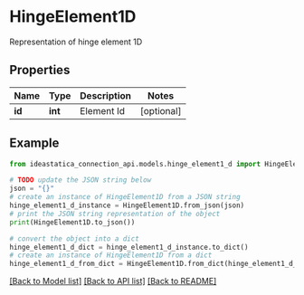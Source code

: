 # HingeElement1D

Representation of hinge element 1D

## Properties

Name | Type | Description | Notes
------------ | ------------- | ------------- | -------------
**id** | **int** | Element Id | [optional] 

## Example

```python
from ideastatica_connection_api.models.hinge_element1_d import HingeElement1D

# TODO update the JSON string below
json = "{}"
# create an instance of HingeElement1D from a JSON string
hinge_element1_d_instance = HingeElement1D.from_json(json)
# print the JSON string representation of the object
print(HingeElement1D.to_json())

# convert the object into a dict
hinge_element1_d_dict = hinge_element1_d_instance.to_dict()
# create an instance of HingeElement1D from a dict
hinge_element1_d_from_dict = HingeElement1D.from_dict(hinge_element1_d_dict)
```
[[Back to Model list]](../README.md#documentation-for-models) [[Back to API list]](../README.md#documentation-for-api-endpoints) [[Back to README]](../README.md)


